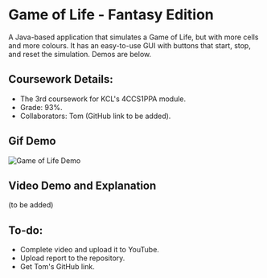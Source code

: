# Game of Life - Fantasy Edition

A Java-based application that simulates a Game of Life, but with more cells and more colours.
It has an easy-to-use GUI with buttons that start, stop, and reset the simulation.
Demos are below.

## Coursework Details:
- The 3rd coursework for KCL's 4CCS1PPA module.
- Grade: 93%.
- Collaborators: Tom (GitHub link to be added).

## Gif Demo
![Game of Life Demo](https://i.imgur.com/FdTe8HA.gif)

## Video Demo and Explanation
(to be added)

## To-do:
- Complete video and upload it to YouTube.
- Upload report to the repository.
- Get Tom's GitHub link.

